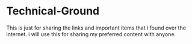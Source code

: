 # Technical-Ground
This is just for sharing the links and important items that i found over the internet. i will use this for sharing my preferred content with anyone.
